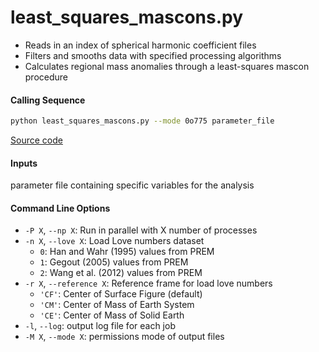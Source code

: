 least_squares_mascons.py
========================

 - Reads in an index of spherical harmonic coefficient files
 - Filters and smooths data with specified processing algorithms
 - Calculates regional mass anomalies through a least-squares mascon procedure

#### Calling Sequence
```bash
python least_squares_mascons.py --mode 0o775 parameter_file
```
[Source code](https://github.com/tsutterley/read-GRACE-harmonics/blob/main/scripts/least_squares_mascons.py)

#### Inputs
   parameter file containing specific variables for the analysis

#### Command Line Options
 - `-P X`, `--np X`: Run in parallel with X number of processes
 - `-n X`, `--love X`: Load Love numbers dataset
      * `0`: Han and Wahr (1995) values from PREM
      * `1`: Gegout (2005) values from PREM
      * `2`: Wang et al. (2012) values from PREM
 - `-r X`, `--reference X`: Reference frame for load love numbers
      * `'CF'`: Center of Surface Figure (default)
      * `'CM'`: Center of Mass of Earth System
      * `'CE'`: Center of Mass of Solid Earth
 - `-l`, `--log`: output log file for each job
 - `-M X`, `--mode X`: permissions mode of output files
